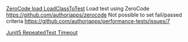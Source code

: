 [ZeroCode load LoadClassToTest](src/jload/java/cz/kahle/examples/LoadClassToTest.java)
Load test using ZeroCode https://github.com/authorjapps/zerocode
Not possible to set fail/passed criteria https://github.com/authorjapps/performance-tests/issues/7


[Junit5 RepeatedTest Timeout](src/test/java/cz/kahle/examples/ClassToTestTest.java)